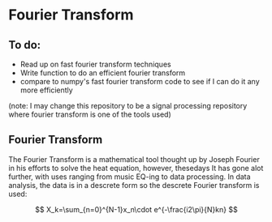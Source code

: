 # Fourier Transform

## To do:
- Read up on fast fourier transform techniques
- Write function to do an efficient fourier transform
- compare to numpy's fast fourier transform code to see if I can do it any more efficiently

(note: I may change this repository to be a signal processing repository where fourier transform is one of the tools used)

## Fourier Transform
The Fourier Transform is a mathematical tool thought up by Joseph Fourier in his efforts to solve the heat equation, however, thesedays It has gone alot further, with uses ranging from music EQ-ing to data processing.
In data analysis, the data is in a descrete form so the descrete Fourier transform is used:

$$
X_k=\sum_{n=0}^{N-1}x_n\cdot e^{-\frac{i2\pi}{N}kn}
$$
